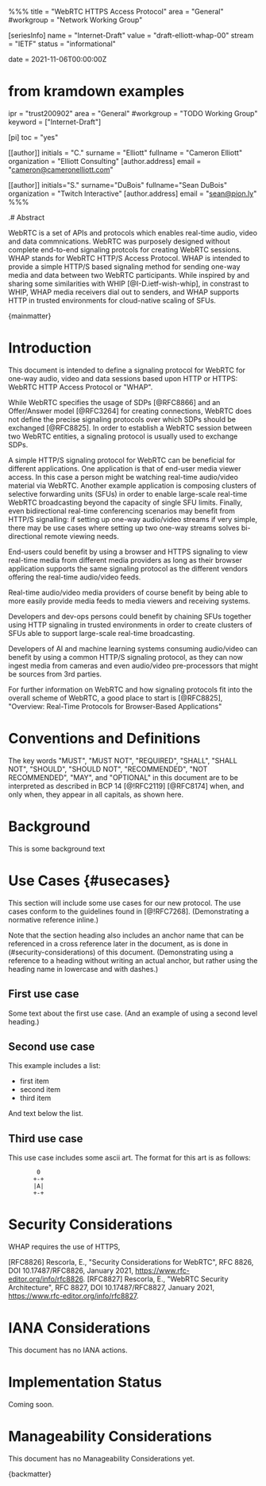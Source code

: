 %%%
title = "WebRTC HTTPS Access Protocol"
area = "General"
#workgroup = "Network Working Group"

[seriesInfo]
name = "Internet-Draft"
value = "draft-elliott-whap-00"
stream = "IETF"
status = "informational"

date = 2021-11-06T00:00:00Z

# from kramdown examples
ipr = "trust200902"
area = "General"
#workgroup = "TODO Working Group"
keyword = ["Internet-Draft"]

[pi]
toc = "yes"

[[author]]
initials = "C."
surname = "Elliott"
fullname = "Cameron Elliott"
organization = "Elliott Consulting"
  [author.address]
   email = "cameron@cameronelliott.com"


[[author]]
initials="S."
surname="DuBois"
fullname="Sean DuBois"
organization = "Twitch Interactive"
  [author.address]
  email = "sean@pion.ly"
%%%



.# Abstract

WebRTC is a set of APIs and protocols which enables real-time audio, video and data commnications. WebRTC was purposely designed without complete end-to-end signaling protcols for creating WebRTC sessions. WHAP stands for WebRTC HTTP/S Access Protocol. WHAP is intended to provide a simple HTTP/S based signaling method for sending one-way media and data between two WebRTC participants. While inspired by and sharing some similarities with WHIP [@I-D.ietf-wish-whip], in constrast to WHIP, WHAP media receivers dial out to senders, and WHAP supports HTTP in trusted environments for cloud-native scaling of SFUs.


{mainmatter}

# Introduction

<!--
model: https://datatracker.ietf.org/doc/html/rfc8825
goal
background
benefits
comparison/why not whip?
-->

This document is intended to define a signaling protocol for WebRTC for one-way audio, video and data sessions based upon HTTP or HTTPS: WebRTC HTTP Access Protocol or "WHAP". 

While WebRTC specifies the usage of SDPs [@RFC8866] and an Offer/Answer model [@RFC3264] for creating connections, WebRTC does not define the precise signaling protocols over which SDPs should be exchanged [@RFC8825]. In order to establish a WebRTC session between two WebRTC entities, a signaling protocol is usually used to exchange SDPs. 

A simple HTTP/S signaling protocol for WebRTC can be beneficial for different applications. One application is that of end-user media viewer access. In this case a person might be watching real-time audio/video material via WebRTC. Another example application is composing clusters of selective forwarding units (SFUs) in order to enable large-scale real-time WebRTC broadcasting beyond the capacity of single SFU limits.  Finally, even bidirectional real-time conferencing scenarios may benefit from HTTP/S signalling: if setting up one-way audio/video streams if very simple, there may be use cases where setting up two one-way streams solves bi-directional remote viewing needs.

End-users could benefit by using a browser and HTTPS signaling to view real-time media from different media providers as long as their browser application supports the same signaling protocol as the different vendors offering the real-time audio/video feeds. 

Real-time audio/video media providers of course benefit by being able to more easily provide media feeds to media viewers and receiving systems.

Developers and dev-ops persons could benefit by chaining SFUs together using HTTP signaling in trusted environments in order to create clusters of SFUs able to support large-scale real-time broadcasting.

Developers of AI and machine learning systems consuming audio/video can benefit by using a common HTTP/S signaling protocol, as they can now ingest media from cameras and even audio/video pre-processors that might be sources from 3rd parties.

For further information on WebRTC and how signaling protocols fit into the overall scheme of WebRTC, a good place to start is [@RFC8825], "Overview: Real-Time Protocols for Browser-Based Applications"

# Conventions and Definitions

The key words "MUST", "MUST NOT", "REQUIRED", "SHALL", "SHALL NOT", "SHOULD",
"SHOULD NOT", "RECOMMENDED", "NOT RECOMMENDED", "MAY", and "OPTIONAL" in this
document are to be interpreted as described in BCP 14 [@!RFC2119] [@RFC8174]
when, and only when, they appear in all capitals, as shown here.

# Background

This is some background text

# Use Cases {#usecases}

This section will include some use cases for our new protocol. The use
cases conform to the guidelines found in [@!RFC7268]. (Demonstrating a
normative reference inline.)

Note that the section heading also includes an anchor name that can be
referenced in a cross reference later in the document, as is done in
(#security-considerations) of this document. (Demonstrating using a
reference to a heading without writing an actual anchor, but rather using
the heading name in lowercase and with dashes.)

## First use case

Some text about the first use case. (And an example of using a second level
heading.)

## Second use case

This example includes a list:

- first item
- second item
- third item

And text below the list.

## Third use case

This use case includes some ascii art.  The format for this art is as follows:

~~~ ascii-art
        0
       +-+
       |A|
       +-+
~~~

# Security Considerations

WHAP requires the use of HTTPS,

[RFC8826]
Rescorla, E., "Security Considerations for WebRTC", RFC 8826, DOI 10.17487/RFC8826, January 2021, <https://www.rfc-editor.org/info/rfc8826>.
[RFC8827]
Rescorla, E., "WebRTC Security Architecture", RFC 8827, DOI 10.17487/RFC8827, January 2021, <https://www.rfc-editor.org/info/rfc8827>.


# IANA Considerations

This document has no IANA actions.

# Implementation Status

Coming soon.

# Manageability Considerations

This document has no Manageability Considerations yet.



{backmatter}







